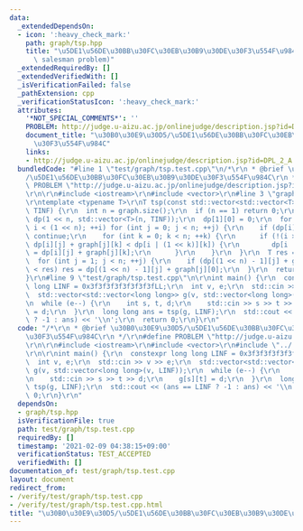 ```yaml
---
data:
  _extendedDependsOn:
  - icon: ':heavy_check_mark:'
    path: graph/tsp.hpp
    title: "\u5DE1\u56DE\u30BB\u30FC\u30EB\u30B9\u30DE\u30F3\u554F\u984C (traveling\
      \ salesman problem)"
  _extendedRequiredBy: []
  _extendedVerifiedWith: []
  _isVerificationFailed: false
  _pathExtension: cpp
  _verificationStatusIcon: ':heavy_check_mark:'
  attributes:
    '*NOT_SPECIAL_COMMENTS*': ''
    PROBLEM: http://judge.u-aizu.ac.jp/onlinejudge/description.jsp?id=DPL_2_A
    document_title: "\u30B0\u30E9\u30D5/\u5DE1\u56DE\u30BB\u30FC\u30EB\u30B9\u30DE\
      \u30F3\u554F\u984C"
    links:
    - http://judge.u-aizu.ac.jp/onlinejudge/description.jsp?id=DPL_2_A
  bundledCode: "#line 1 \"test/graph/tsp.test.cpp\"\n/*\r\n * @brief \u30B0\u30E9\u30D5\
    /\u5DE1\u56DE\u30BB\u30FC\u30EB\u30B9\u30DE\u30F3\u554F\u984C\r\n */\r\n#define\
    \ PROBLEM \"http://judge.u-aizu.ac.jp/onlinejudge/description.jsp?id=DPL_2_A\"\
    \r\n\r\n#include <iostream>\r\n#include <vector>\r\n#line 3 \"graph/tsp.hpp\"\n\
    \r\ntemplate <typename T>\r\nT tsp(const std::vector<std::vector<T>> &graph, T\
    \ TINF) {\r\n  int n = graph.size();\r\n  if (n == 1) return 0;\r\n  std::vector<std::vector<T>>\
    \ dp(1 << n, std::vector<T>(n, TINF));\r\n  dp[1][0] = 0;\r\n  for (int i = 1;\
    \ i < (1 << n); ++i) for (int j = 0; j < n; ++j) {\r\n    if (dp[i][j] == TINF)\
    \ continue;\r\n    for (int k = 0; k < n; ++k) {\r\n      if (!(i >> k & 1) &&\
    \ dp[i][j] + graph[j][k] < dp[i | (1 << k)][k]) {\r\n        dp[i | (1 << k)][k]\
    \ = dp[i][j] + graph[j][k];\r\n      }\r\n    }\r\n  }\r\n  T res = TINF;\r\n\
    \  for (int j = 1; j < n; ++j) {\r\n    if (dp[(1 << n) - 1][j] + graph[j][0]\
    \ < res) res = dp[(1 << n) - 1][j] + graph[j][0];\r\n  }\r\n  return res;\r\n\
    }\r\n#line 9 \"test/graph/tsp.test.cpp\"\n\r\nint main() {\r\n  constexpr long\
    \ long LINF = 0x3f3f3f3f3f3f3f3fLL;\r\n  int v, e;\r\n  std::cin >> v >> e;\r\n\
    \  std::vector<std::vector<long long>> g(v, std::vector<long long>(v, LINF));\r\
    \n  while (e--) {\r\n    int s, t, d;\r\n    std::cin >> s >> t >> d;\r\n    g[s][t]\
    \ = d;\r\n  }\r\n  long long ans = tsp(g, LINF);\r\n  std::cout << (ans == LINF\
    \ ? -1 : ans) << '\\n';\r\n  return 0;\r\n}\r\n"
  code: "/*\r\n * @brief \u30B0\u30E9\u30D5/\u5DE1\u56DE\u30BB\u30FC\u30EB\u30B9\u30DE\
    \u30F3\u554F\u984C\r\n */\r\n#define PROBLEM \"http://judge.u-aizu.ac.jp/onlinejudge/description.jsp?id=DPL_2_A\"\
    \r\n\r\n#include <iostream>\r\n#include <vector>\r\n#include \"../../graph/tsp.hpp\"\
    \r\n\r\nint main() {\r\n  constexpr long long LINF = 0x3f3f3f3f3f3f3f3fLL;\r\n\
    \  int v, e;\r\n  std::cin >> v >> e;\r\n  std::vector<std::vector<long long>>\
    \ g(v, std::vector<long long>(v, LINF));\r\n  while (e--) {\r\n    int s, t, d;\r\
    \n    std::cin >> s >> t >> d;\r\n    g[s][t] = d;\r\n  }\r\n  long long ans =\
    \ tsp(g, LINF);\r\n  std::cout << (ans == LINF ? -1 : ans) << '\\n';\r\n  return\
    \ 0;\r\n}\r\n"
  dependsOn:
  - graph/tsp.hpp
  isVerificationFile: true
  path: test/graph/tsp.test.cpp
  requiredBy: []
  timestamp: '2021-02-09 04:38:15+09:00'
  verificationStatus: TEST_ACCEPTED
  verifiedWith: []
documentation_of: test/graph/tsp.test.cpp
layout: document
redirect_from:
- /verify/test/graph/tsp.test.cpp
- /verify/test/graph/tsp.test.cpp.html
title: "\u30B0\u30E9\u30D5/\u5DE1\u56DE\u30BB\u30FC\u30EB\u30B9\u30DE\u30F3\u554F\u984C"
---
```

